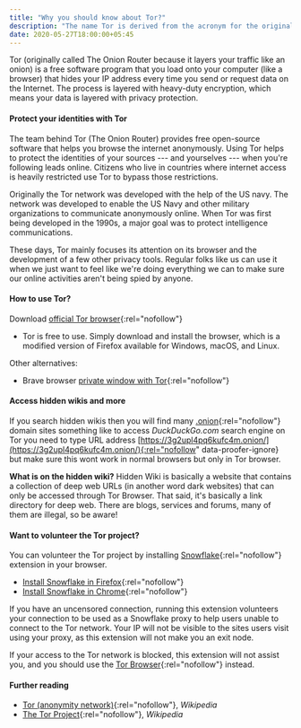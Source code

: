 ```yaml
---
title: "Why you should know about Tor?"
description: "The name Tor is derived from the acronym for the original software project name 'The Onion Router'."
date: 2020-05-27T18:00:00+05:45
---
```


Tor (originally called The Onion Router because it layers your traffic like an onion) is a free software program that you load onto your computer (like a browser) that hides your IP address every time you send or request data on the Internet. The process is layered with heavy-duty encryption, which means your data is layered with privacy protection.

#### Protect your identities with Tor

The team behind Tor (The Onion Router) provides free open-source software that helps you browse the internet anonymously. Using Tor helps to protect the identities of your sources --- and yourselves --- when you're following leads online. Citizens who live in countries where internet access is heavily restricted use Tor to bypass those restrictions.

Originally the Tor network was developed with the help of the US navy. The network was developed to enable the US Navy and other military organizations to communicate anonymously online. When Tor was first being developed in the 1990s, a major goal was to protect intelligence communications.

These days, Tor mainly focuses its attention on its browser and the development of a few other privacy tools. Regular folks like us can use it when we just want to feel like we're doing everything we can to make sure our online activities aren't being spied by anyone.

#### How to use Tor?

Download [official Tor browser](https://www.torproject.org/download/){:rel="nofollow"}

- Tor is free to use. Simply download and install the browser, which is a modified version of Firefox available for Windows, macOS, and Linux.

Other alternatives:

- Brave browser [private window with Tor](https://support.brave.com/hc/en-us/articles/360018121491-What-is-a-Private-Window-with-Tor-){:rel="nofollow"}

#### Access hidden wikis and more

If you search hidden wikis then you will find many [.onion](https://en.wikipedia.org/wiki/.onion){:rel="nofollow"} domain sites something like to access _DuckDuckGo.com_ search engine on Tor you need to type URL address [https://3g2upl4pq6kufc4m.onion/](https://3g2upl4pq6kufc4m.onion/){:rel="nofollow" data-proofer-ignore} but make sure this wont work in normal browsers but only in Tor browser.

**What is on the hidden wiki?**
Hidden Wiki is basically a website that contains a collection of deep web URLs (in another word dark websites) that can only be accessed through Tor Browser. That said, it's basically a link directory for deep web. There are blogs, services and forums, many of them are illegal, so be aware!

#### Want to volunteer the Tor project?

You can volunteer the Tor project by installing [Snowflake](https://snowflake.torproject.org/){:rel="nofollow"} extension in your browser.

- [Install Snowflake in Firefox](https://addons.mozilla.org/en-US/firefox/addon/torproject-snowflake/){:rel="nofollow"}
- [Install Snowflake in Chrome](https://chrome.google.com/webstore/detail/snowflake/mafpmfcccpbjnhfhjnllmmalhifmlcie){:rel="nofollow"}

If you have an uncensored connection, running this extension volunteers your connection to be used as a Snowflake proxy to help users unable to connect to the Tor network. Your IP will not be visible to the sites users visit using your proxy, as this extension will not make you an exit node.

If your access to the Tor network is blocked, this extension will not assist you, and you should use the [Tor Browser](https://www.torproject.org/){:rel="nofollow"} instead.

#### Further reading

- [Tor (anonymity network)](<https://en.wikipedia.org/wiki/Tor_(anonymity_network)>){:rel="nofollow"}, _Wikipedia_
- [The Tor Project](https://en.wikipedia.org/wiki/The_Tor_Project){:rel="nofollow"}, _Wikipedia_
